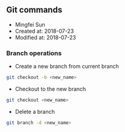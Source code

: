 ## Git commands
* Mingfei Sun
* Created at: 2018-07-23
* Modified at: 2018-07-23

### Branch operations
* Create a new branch from current branch
``` bash
git checkout -b <new_name> 
```
* Checkout to the new branch
``` bash 
git checkout <new_name>
```
* Delete a branch
``` bash
git branch -d <new_name>
```
